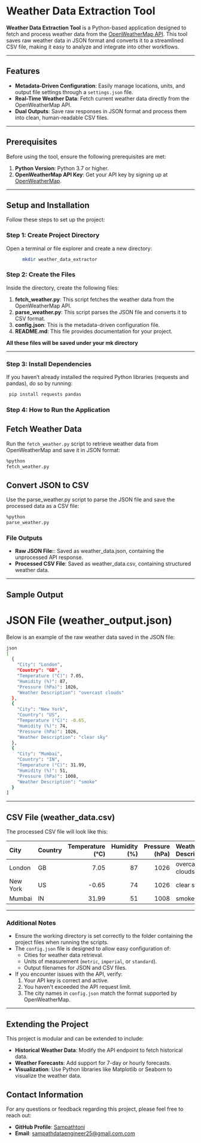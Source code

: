 # Weather Data Extraction Tool  

**Weather Data Extraction Tool** is a Python-based application designed to fetch and process weather data from the [OpenWeatherMap API](https://openweathermap.org/api). This tool saves raw weather data in JSON format and converts it to a streamlined CSV file, making it easy to analyze and integrate into other workflows.  

---

## Features  

- **Metadata-Driven Configuration**: Easily manage locations, units, and output file settings through a `settings.json` file.  
- **Real-Time Weather Data**: Fetch current weather data directly from the OpenWeatherMap API.  
- **Dual Outputs**: Save raw responses in JSON format and process them into clean, human-readable CSV files.  

---

## Prerequisites  

Before using the tool, ensure the following prerequisites are met:  
1. **Python Version**: Python 3.7 or higher.  
2. **OpenWeatherMap API Key**: Get your API key by signing up at [OpenWeatherMap](https://openweathermap.org/api).  

---

## Setup and Installation  

Follow these steps to set up the project:

### Step 1: Create Project Directory  
Open a terminal or file explorer and create a new directory:  
  ```bash
        mkdir weather_data_extractor
   ```

### Step 2: Create the Files 
Inside the directory, create the following files:
1. **fetch_weather.py**:
This script fetches the weather data from the OpenWeatherMap API.
2. **parse_weather.py**:
This script parses the JSON file and converts it to CSV format.
3.  **config.json**:
This is the metadata-driven configuration file.
4. **README.md**:
This file provides documentation for your project.

**All these files will be saved under your mk directory**

---

### Step 3: Install Dependencies 
 If you haven’t already installed the required Python libraries (requests and pandas), do so by running:
 ```bash
  pip install requests pandas
```

### Step 4: How to Run the Application

## Fetch Weather Data 
Run the `fetch_weather.py` script to retrieve weather data from OpenWeatherMap and save it in JSON format:
```bash
%python
fetch_weather.py
```

## Convert JSON to CSV

Use the parse_weather.py script to parse the JSON file and save the processed data as a CSV file:
```bash
%python
parse_weather.py
```
### File Outputs

- **Raw JSON File:**: Saved as weather_data.json, containing the unprocessed API response.
- **Processed CSV File**: Saved as weather_data.csv, containing structured weather data.
  
---

## Sample Output
# JSON File (weather_output.json)

Below is an example of the raw weather data saved in the JSON file:
```bash
json
[
  {
    "City": "London",
    "Country": "GB",
    "Temperature (°C)": 7.05,
    "Humidity (%)": 87,
    "Pressure (hPa)": 1026,
    "Weather Description": "overcast clouds"
  },
  {
    "City": "New York",
    "Country": "US",
    "Temperature (°C)": -0.65,
    "Humidity (%)": 74,
    "Pressure (hPa)": 1026,
    "Weather Description": "clear sky"
  },
  {
    "City": "Mumbai",
    "Country": "IN",
    "Temperature (°C)": 31.99,
    "Humidity (%)": 51,
    "Pressure (hPa)": 1008,
    "Weather Description": "smoke"
  }
]
```
---
## CSV File (weather_data.csv)
The processed CSV file will look like this:

| City     | Country   |   Temperature (°C) |   Humidity (%) |   Pressure (hPa) | Weather Description   |
|:---------|:----------|-------------------:|---------------:|-----------------:|:----------------------|
| London   | GB        |               7.05 |             87 |             1026 | overcast clouds       |
| New York | US        |              -0.65 |             74 |             1026 | clear sky             |
| Mumbai   | IN        |              31.99 |             51 |             1008 | smoke                 |


---
### Additional Notes

- Ensure the working directory is set correctly to the folder containing the project files when running the scripts.
- The `config.json` file is designed to allow easy configuration of:
  - Cities for weather data retrieval.
  - Units of measurement (`metric`, `imperial`, or `standard`).
  - Output filenames for JSON and CSV files.
- If you encounter issues with the API, verify:
  1. Your API key is correct and active.
  2. You haven't exceeded the API request limit.
  3. The city names in `config.json` match the format supported by OpenWeatherMap.

---

## Extending the Project

This project is modular and can be extended to include:
- **Historical Weather Data**: Modify the API endpoint to fetch historical data.
- **Weather Forecasts**: Add support for 7-day or hourly forecasts.
- **Visualization**: Use Python libraries like Matplotlib or Seaborn to visualize the weather data.

## Contact Information

For any questions or feedback regarding this project, please feel free to reach out:

- **GitHub Profile**: [Sampathtoni](https://github.com/Sampathtoni)
- **Email**: sampathdataengineer25@gmail.com.com


